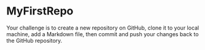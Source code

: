 # MyFirstRepo
Your challenge is to create a new repository on GitHub, clone it to your local machine, add a Markdown file, then commit and push your changes back to the GitHub repository.
